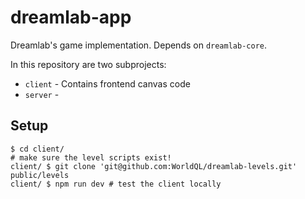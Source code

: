 # dreamlab-app

Dreamlab's game implementation. Depends on `dreamlab-core`.

In this repository are two subprojects:

- `client` - Contains frontend canvas code
- `server` -

## Setup

```shell
$ cd client/
# make sure the level scripts exist!
client/ $ git clone 'git@github.com:WorldQL/dreamlab-levels.git' public/levels
client/ $ npm run dev # test the client locally
```
